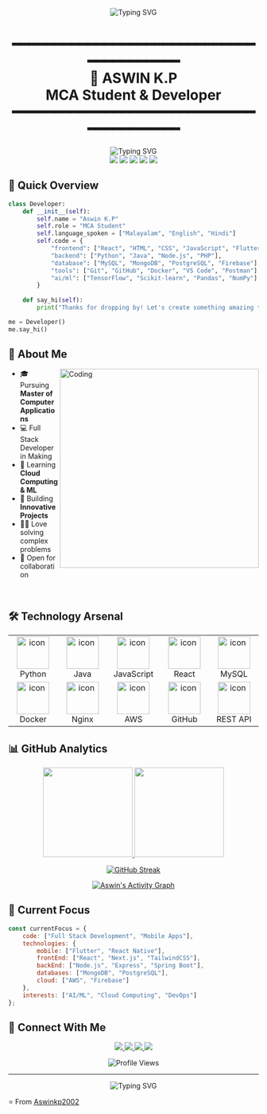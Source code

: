 <div align="center">
  
<p align="center">
  <img src="https://readme-typing-svg.demolab.com?font=Fira+Code&weight=700&size=28&duration=3000&pause=1000&color=36BCF7FF&center=true&vCenter=true&repeat=true&width=435&lines=⚡️+Welcome+to+my+Profile+⚡️" alt="Typing SVG" />
</p>

<h1 align="center">
  ━━━━━━━━━━━━━━━━━━━━━━━━━━━━━━━━━━━━━━━━
  <br>
  🚀 ASWIN K.P 
  <br>
  MCA Student & Developer
  <br>
  ━━━━━━━━━━━━━━━━━━━━━━━━━━━━━━━━━━━━━━━━
</h1>
  
</div>

<div align="center">
  <img src="https://readme-typing-svg.demolab.com?font=Fira+Code&weight=600&size=22&duration=3000&pause=1000&color=36BCF7FF&center=true&vCenter=true&repeat=false&width=435&lines=Master+of+Computer+Applications;Full+Stack+Developer;Tech+Enthusiast" alt="Typing SVG" />
</div>

<div align="center">
  <img src="https://img.shields.io/badge/-Java-ED8B00?style=for-the-badge&logo=java&logoColor=white"/>
  <img src="https://img.shields.io/badge/-Python-3776AB?style=for-the-badge&logo=python&logoColor=white"/>
  <img src="https://img.shields.io/badge/-React-61DAFB?style=for-the-badge&logo=react&logoColor=black"/>
  <img src="https://img.shields.io/badge/-Flutter-02569B?style=for-the-badge&logo=flutter&logoColor=white"/>
  <img src="https://img.shields.io/badge/-AWS-232F3E?style=for-the-badge&logo=amazon-aws&logoColor=white"/>
</div>

## 🚀 Quick Overview

```python
class Developer:
    def __init__(self):
        self.name = "Aswin K.P"
        self.role = "MCA Student"
        self.language_spoken = ["Malayalam", "English", "Hindi"]
        self.code = {
            "frontend": ["React", "HTML", "CSS", "JavaScript", "Flutter"],
            "backend": ["Python", "Java", "Node.js", "PHP"],
            "database": ["MySQL", "MongoDB", "PostgreSQL", "Firebase"],
            "tools": ["Git", "GitHub", "Docker", "VS Code", "Postman"],
            "ai/ml": ["TensorFlow", "Scikit-learn", "Pandas", "NumPy"]
        }
    
    def say_hi(self):
        print("Thanks for dropping by! Let's create something amazing together!")

me = Developer()
me.say_hi()
```

## 💫 About Me

<img align="right" alt="Coding" width="400" src="https://user-images.githubusercontent.com/74038190/229223263-cf2e4b07-2615-4f87-9c38-e37600f8381a.gif">

- 🎓 Pursuing **Master of Computer Applications**
- 💻 Full Stack Developer in Making
- 🌱 Learning **Cloud Computing & ML**
- 🚀 Building **Innovative Projects**
- 👨‍💻 Love solving complex problems
- 🤝 Open for collaboration

<br>

## 🛠️ Technology Arsenal

<table align="center">
  <tr>
    <td align="center" width="96">
        <img src="https://techstack-generator.vercel.app/python-icon.svg" alt="icon" width="65" height="65" />
        <br>Python
    </td>
    <td align="center" width="96">
        <img src="https://techstack-generator.vercel.app/java-icon.svg" alt="icon" width="65" height="65" />
        <br>Java
    </td>
    <td align="center" width="96">
        <img src="https://techstack-generator.vercel.app/js-icon.svg" alt="icon" width="65" height="65" />
        <br>JavaScript
    </td>
    <td align="center" width="96">
        <img src="https://techstack-generator.vercel.app/react-icon.svg" alt="icon" width="65" height="65" />
        <br>React
    </td>
    <td align="center" width="96">
        <img src="https://techstack-generator.vercel.app/mysql-icon.svg" alt="icon" width="65" height="65" />
        <br>MySQL
    </td>
  </tr>
  <tr>
    <td align="center" width="96">
        <img src="https://techstack-generator.vercel.app/docker-icon.svg" alt="icon" width="65" height="65" />
        <br>Docker
    </td>
    <td align="center" width="96">
        <img src="https://techstack-generator.vercel.app/nginx-icon.svg" alt="icon" width="65" height="65" />
        <br>Nginx
    </td>
    <td align="center" width="96">
        <img src="https://techstack-generator.vercel.app/aws-icon.svg" alt="icon" width="65" height="65" />
        <br>AWS
    </td>
    <td align="center" width="96">
        <img src="https://techstack-generator.vercel.app/github-icon.svg" alt="icon" width="65" height="65" />
        <br>GitHub
    </td>
    <td align="center" width="96">
        <img src="https://techstack-generator.vercel.app/restapi-icon.svg" alt="icon" width="65" height="65" />
        <br>REST API
    </td>
  </tr>
</table>

## 📊 GitHub Analytics

<p align="center">
  <a href="https://github.com/Aswinkp2002">
    <img height="180em" src="https://github-readme-stats-eight-theta.vercel.app/api?username=Aswinkp2002&show_icons=true&theme=algolia&include_all_commits=true&count_private=true"/>
    <img height="180em" src="https://github-readme-stats-eight-theta.vercel.app/api/top-langs/?username=Aswinkp2002&layout=compact&langs_count=8&theme=algolia"/>
  </a>
</p>

<p align="center">
  <a href="https://git.io/streak-stats">
    <img src="https://streak-stats.demolab.com?user=Aswinkp2002&theme=transparent&hide_border=true&border_radius=4.6&ring=2BA8FF&stroke=2BA8FF&currStreakLabel=2BA8FF&sideLabels=2BA8FF&dates=53718F&currStreakNum=2BA8FF&fire=2BA8FF&sideNums=2BA8FF" alt="GitHub Streak"/>
  </a>
</p>

<!-- Activity Graph -->
<p align="center">
  <a href="https://github.com/Aswinkp2002/github-readme-activity-graph">
    <img src="https://github-readme-activity-graph.vercel.app/graph?username=Aswinkp2002&theme=react-dark&hide_border=true&area=true" alt="Aswin's Activity Graph"/>
  </a>
</p>

## 🎯 Current Focus

```javascript
const currentFocus = {
    code: ["Full Stack Development", "Mobile Apps"],
    technologies: {
        mobile: ["Flutter", "React Native"],
        frontEnd: ["React", "Next.js", "TailwindCSS"],
        backEnd: ["Node.js", "Express", "Spring Boot"],
        databases: ["MongoDB", "PostgreSQL"],
        cloud: ["AWS", "Firebase"]
    },
    interests: ["AI/ML", "Cloud Computing", "DevOps"]
};
```

## 🤝 Connect With Me

<div align="center">
  <a href="mailto:aswinkp2002@gmail.com">
    <img src="https://img.shields.io/badge/Gmail-333333?style=for-the-badge&logo=gmail&logoColor=red" />
  </a>
  <a href="https://linkedin.com/in/aswinkp2002" target="_blank">
    <img src="https://img.shields.io/badge/LinkedIn-0077B5?style=for-the-badge&logo=linkedin&logoColor=white" />
  </a>
  <a href="https://twitter.com/aswinkp2002" target="_blank">
    <img src="https://img.shields.io/badge/Twitter-1DA1F2?style=for-the-badge&logo=twitter&logoColor=white" />
  </a>
  <a href="https://portfolio.aswinkp.dev" target="_blank">
    <img src="https://img.shields.io/badge/Portfolio-FF5722?style=for-the-badge&logo=todoist&logoColor=white" />
  </a>
</div>

<!-- Profile Views Counter -->
<p align="center">
  <img src="https://komarev.com/ghpvc/?username=Aswinkp2002&style=flat-square&color=blue" alt="Profile Views"/>
</p>

---
<div align="center">
  <img src="https://readme-typing-svg.demolab.com?font=Fira+Code&pause=1000&color=36BCF7FF&center=true&vCenter=true&width=435&lines=Thanks+for+visiting!;Let's+build+something+amazing!;Stay+awesome!" alt="Typing SVG" />
</div>

⭐️ From [Aswinkp2002](https://github.com/Aswinkp2002)
